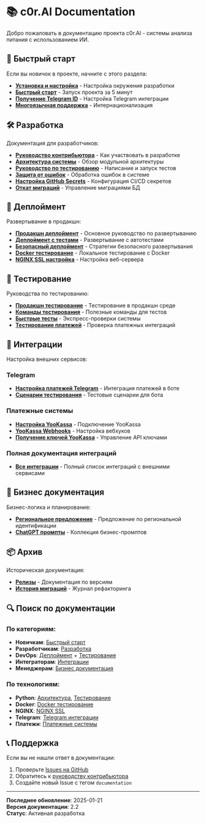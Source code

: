 # 📚 c0r.AI Documentation

Добро пожаловать в документацию проекта c0r.AI - системы анализа питания с использованием ИИ.

## 🚀 Быстрый старт

Если вы новичок в проекте, начните с этого раздела:

- **[Установка и настройка](getting-started/installation.md)** - Настройка окружения разработки
- **[Быстрый старт](getting-started/quick-start.md)** - Запуск проекта за 5 минут
- **[Получение Telegram ID](getting-started/GET_TELEGRAM_ID.md)** - Настройка Telegram интеграции
- **[Многоязычная поддержка](getting-started/multilingual-support.md)** - Интернационализация

## 🛠️ Разработка

Документация для разработчиков:

- **[Руководство контрибьютора](development/contributing.md)** - Как участвовать в разработке
- **[Архитектура системы](development/architecture.md)** - Обзор модульной архитектуры
- **[Руководство по тестированию](development/testing-guide.md)** - Написание и запуск тестов
- **[Защита от ошибок](development/error-protection.md)** - Обработка ошибок в системе
- **[Настройка GitHub Secrets](development/GITHUB_SECRETS_SETUP.md)** - Конфигурация CI/CD секретов
- **[Откат миграций](development/migration-rollback.md)** - Управление миграциями БД

## 🚀 Деплоймент

Развертывание в продакшн:

- **[Продакшн деплоймент](deployment/production-deployment.md)** - Основное руководство по развертыванию
- **[Деплоймент с тестами](deployment/deployment-with-tests.md)** - Развертывание с автотестами
- **[Безопасный деплоймент](deployment/safe-deployment.md)** - Стратегии безопасного развертывания
- **[Docker тестирование](deployment/docker-testing.md)** - Локальное тестирование с Docker
- **[NGINX SSL настройка](deployment/nginx-ssl-setup.md)** - Настройка веб-сервера

## 🧪 Тестирование

Руководства по тестированию:

- **[Продакшн тестирование](testing/production-testing.md)** - Тестирование в продакшн среде
- **[Команды тестирования](testing/production-commands.md)** - Полезные команды для тестов
- **[Быстрые тесты](testing/quick-tests.md)** - Экспресс-проверки системы
- **[Тестирование платежей](testing/payment-testing.md)** - Проверка платежных интеграций

## 🔌 Интеграции

Настройка внешних сервисов:

### Telegram
- **[Настройка платежей Telegram](integrations/TELEGRAM_PAYMENTS_SETUP.md)** - Интеграция платежей в боте
- **[Сценарии тестирования](integrations/TELEGRAM_TEST_SCENARIOS.md)** - Тестовые сценарии для бота

### Платежные системы
- **[Настройка YooKassa](integrations/YOOKASSA_SETUP.md)** - Подключение YooKassa
- **[YooKassa Webhooks](integrations/YOOKASSA_WEBHOOK_SETUP.md)** - Настройка вебхуков
- **[Получение ключей YooKassa](integrations/get_yookassa_keys.md)** - Управление API ключами

### Полная документация интеграций
- **[Все интеграции](integrations/)** - Полный список интеграций с внешними сервисами

## 💼 Бизнес документация

Бизнес-логика и планирование:

- **[Региональное предложение](business/regional-proposal.md)** - Предложение по региональной идентификации
- **[ChatGPT промпты](business/prompts_chatgpt/)** - Коллекция бизнес-промптов

## 📦 Архив

Историческая документация:

- **[Релизы](archive/releases/)** - Документация по версиям
- **[История миграций](archive/migration-history/)** - Журнал рефакторинга

## 🔍 Поиск по документации

### По категориям:
- **Новичкам**: [Быстрый старт](#-быстрый-старт)
- **Разработчикам**: [Разработка](#️-разработка)
- **DevOps**: [Деплоймент](#-деплоймент) + [Тестирование](#-тестирование)
- **Интеграторам**: [Интеграции](#-интеграции)
- **Менеджерам**: [Бизнес документация](#-бизнес-документация)

### По технологиям:
- **Python**: [Архитектура](development/architecture.md), [Тестирование](development/testing-guide.md)
- **Docker**: [Docker тестирование](deployment/docker-testing.md)
- **NGINX**: [NGINX SSL](deployment/nginx-ssl-setup.md)
- **Telegram**: [Telegram интеграции](integrations/telegram/)
- **Платежи**: [Платежные системы](integrations/payments/)

## 📞 Поддержка

Если вы не нашли ответ в документации:

1. Проверьте [Issues на GitHub](https://github.com/your-repo/issues)
2. Обратитесь к [руководству контрибьютора](development/contributing.md)
3. Создайте новый Issue с тегом `documentation`

---

**Последнее обновление**: 2025-01-21  
**Версия документации**: 2.2  
**Статус**: Активная разработка